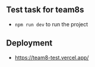 ## Test task for team8s
* `npm run dev` to run the project
## Deployment
* https://team8-test.vercel.app/ 